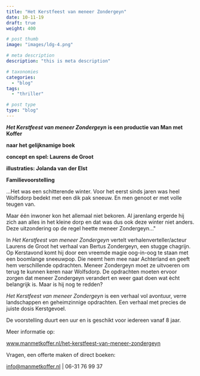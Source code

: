 ```yaml
---
title: "Het Kerstfeest van meneer Zondergeyn"
date: 10-11-19
draft: true
weight: 400

# post thumb
image: "images/ldg-4.png"

# meta description
description: "this is meta description"

# taxonomies
categories:
  - "blog"
tags:
  - "thriller"

# post type
type: "blog"
---
```


***Het Kerstfeest van meneer Zondergeyn* is een productie van Man met
Koffer**

**naar het gelijknamige boek**

**concept en spel: Laurens de Groot**

**illustraties: Jolanda van der Elst**

**Familievoorstelling**

\...Het was een schitterende winter.
Voor het eerst sinds jaren was heel Wolfsdorp bedekt met een dik pak
sneeuw. En men genoot er met volle teugen van.

Maar één inwoner kon het allemaal niet bekoren. Al jarenlang ergerde
hij zich aan alles in het kleine dorp en dat was dus ook deze winter
niet anders. Deze uitzondering op de regel heette meneer
Zondergeyn\..."

In *Het Kerstfeest van meneer Zondergeyn* vertelt
verhalenverteller/acteur Laurens de Groot het verhaal van Bertus
Zondergeyn, een stugge chagrijn. Op Kerstavond komt hij door een
vreemde magie oog-in-oog te staan met een boomlange sneeuwpop. Die
neemt hem mee naar Achterland en geeft hem verschillende opdrachten.
Meneer Zondergeyn moet ze uitvoeren om terug te kunnen keren naar
Wolfsdorp. De opdrachten moeten ervoor zorgen dat meneer Zondergeyn
verandert en weer gaat doen wat ècht belangrijk is. Maar is hij nog te
redden?

*Het Kerstfeest van meneer Zondergeyn* is een verhaal vol avontuur,
verre landschappen en geheimzinnige opdrachten. Een verhaal met
precies de juiste dosis Kerstgevoel.

De voorstelling duurt een uur en is geschikt voor iedereen vanaf 8
jaar.

Meer informatie op:

www.manmetkoffer.nl/het-kerstfeest-van-meneer-zondergeyn

Vragen, een offerte maken of direct boeken:

info@manmetkoffer.nl | 06-31 76 99 37
